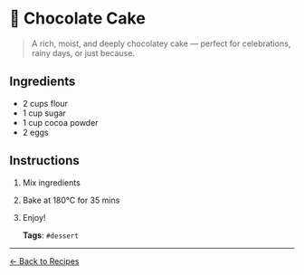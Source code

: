 # 🎂 Chocolate Cake

> A rich, moist, and deeply chocolatey cake — perfect for celebrations, rainy days, or just because.

## Ingredients

- 2 cups flour
- 1 cup sugar
- 1 cup cocoa powder
- 2 eggs

## Instructions

1. Mix ingredients
2. Bake at 180°C for 35 mins
3. Enjoy!

   **Tags**: `#dessert` 

---
[← Back to Recipes](README.md)
